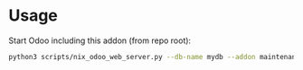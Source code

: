 # Usage

Start Odoo including this addon (from repo root):

```bash
python3 scripts/nix_odoo_web_server.py --db-name mydb --addon maintenance_product
```
